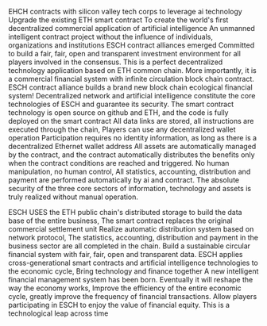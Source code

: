 EHCH contracts with silicon valley tech corps to leverage ai technology
Upgrade the existing ETH smart contract
To create the world's first decentralized commercial application of artificial intelligence
An unmanned intelligent contract project without the influence of individuals, organizations and institutions
ESCH contract alliances emerged
Committed to build a fair, fair, open and transparent investment environment for all players involved in the consensus.
This is a perfect decentralized technology application based on ETH common chain.
More importantly, it is a commercial financial system with infinite circulation block chain contract.
ESCH contract alliance builds a brand new block chain ecological financial system!
Decentralized network and artificial intelligence constitute the core technologies of ESCH and guarantee its security.
The smart contract technology is open source on github and ETH, and the code is fully deployed on the smart contract
All data links are stored, all instructions are executed through the chain,
Players can use any decentralized wallet operation
Participation requires no identity information, as long as there is a decentralized Ethernet wallet address
All assets are automatically managed by the contract, and the contract automatically distributes the benefits only when the contract conditions are reached and triggered.
No human manipulation, no human control,
All statistics, accounting, distribution and payment are performed automatically by ai and contract.
The absolute security of the three core sectors of information, technology and assets is truly realized without manual operation.
 
ESCH USES the ETH public chain's distributed storage to build the data base of the entire business,
The smart contract replaces the original commercial settlement unit
Realize automatic distribution system based on network protocol,
The statistics, accounting, distribution and payment in the business sector are all completed in the chain.
Build a sustainable circular financial system with fair, fair, open and transparent data.
ESCH applies cross-generational smart contracts and artificial intelligence technologies to the economic cycle,
Bring technology and finance together
A new intelligent financial management system has been born.
Eventually it will reshape the way the economy works,
Improve the efficiency of the entire economic cycle, greatly improve the frequency of financial transactions.
Allow players participating in ESCH to enjoy the value of financial equity.
This is a technological leap across time
